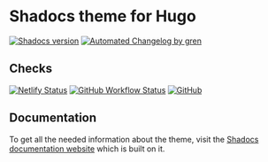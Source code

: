 # Shadocs theme for Hugo

[![Shadocs version](https://img.shields.io/github/package-json/v/jgazeau/shadocs/main)](https://github.com/jgazeau/shadocs/releases/)
[![Automated Changelog by gren](https://img.shields.io/badge/%F0%9F%A4%96-changelog%20by%20gren-00B2EE.svg)](https://github-tools.github.io/github-release-notes/)

## Checks

[![Netlify Status](https://api.netlify.com/api/v1/badges/37c46c00-9102-4f93-bbd5-84916f2a400d/deploy-status)](https://app.netlify.com/sites/shadocs/overview)
[![GitHub Workflow Status](https://img.shields.io/github/workflow/status/jgazeau/shadocs/Main?label=CI/CD)](https://github.com/jgazeau/shadocs/actions/workflows/branches.yml)
[![GitHub](https://img.shields.io/github/license/jgazeau/shadocs)](LICENSE)

## Documentation

To get all the needed information about the theme, visit the [Shadocs documentation website](https://shadocs.netlify.app/) which is built on it.